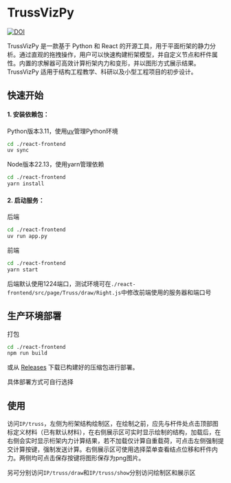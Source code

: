 # TrussVizPy

[![DOI](https://zenodo.org/badge/857568498.svg)](https://doi.org/10.5281/zenodo.13968273)

TrussVizPy 是一款基于 Python 和 React 的开源工具，用于平面桁架的静力分析。通过直观的拖拽操作，用户可以快速构建桁架模型，并自定义节点和杆件属性。内置的求解器可高效计算桁架内力和变形，并以图形方式展示结果。TrussVizPy 适用于结构工程教学、科研以及小型工程项目的初步设计。

## 快速开始

#### 1. 安装依赖包：

Python版本3.11，使用[uv](https://github.com/astral-sh/uv)管理Python环境

```bash
cd ./react-frontend
uv sync
```

Node版本22.13，使用yarn管理依赖

```bash
cd ./react-frontend
yarn install
```

#### 2. 启动服务：

后端
```bash
cd ./react-frontend
uv run app.py
```
前端
```bash
cd ./react-frontend
yarn start
```

后端默认使用1224端口，测试环境可在`./react-frontend/src/page/Truss/draw/Right.js`中修改前端使用的服务器和端口号

## 生产环境部署

打包

```bash
cd ./react-frontend
npm run build
```

或从 [Releases](https://github.com/Nouchi-Kousu/TrussVizPy/releases) 下载已构建好的压缩包进行部署。

具体部署方式可自行选择

## 使用

访问`IP/truss`，左侧为桁架结构绘制区，在绘制之前，应先与杆件处点击顶部图标定义材料（已有默认材料），在右侧展示区可实时显示绘制的结构，加载后，在右侧会实时显示桁架内力计算结果，若不加载仅计算自重载荷，可点击左侧强制提交计算按键，强制发送计算。右侧展示区可使用选择菜单查看结点位移和杆件内力。两侧均可点击保存按键将图形保存为png图片。

另可分别访问`IP/truss/draw`和`IP/truss/show`分别访问绘制区和展示区
